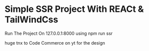 # Simple SSR Project With REACt & TailWindCss

Run The Project On 127.0.0.1:8000 using npm run ssr

huge tnx to Code Commerce on yt for the design
